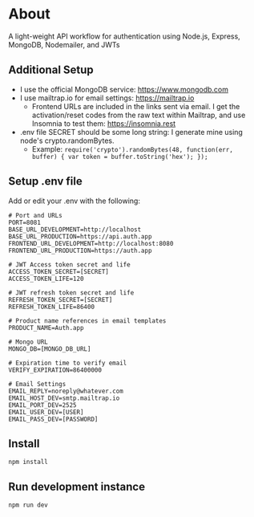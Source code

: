 # About
A light-weight API workflow for authentication using Node.js, Express, MongoDB, Nodemailer, and JWTs

## Additional Setup
- I use the official MongoDB service: https://www.mongodb.com
- I use mailtrap.io for email settings: https://mailtrap.io
  - Frontend URLs are included in the links sent via email. I get the activation/reset codes from the raw text within Mailtrap, and use Insomnia to test them: https://insomnia.rest
- .env file SECRET should be some long string: I generate mine using node's crypto.randomBytes.
  - Example: ```require('crypto').randomBytes(48, function(err, buffer) {
  var token = buffer.toString('hex');
});```

## Setup .env file
Add or edit your .env with the following:

```
# Port and URLs
PORT=8081
BASE_URL_DEVELOPMENT=http://localhost
BASE_URL_PRODUCTION=https://api.auth.app
FRONTEND_URL_DEVELOPMENT=http://localhost:8080
FRONTEND_URL_PRODUCTION=https://auth.app

# JWT Access token secret and life
ACCESS_TOKEN_SECRET=[SECRET]
ACCESS_TOKEN_LIFE=120

# JWT refresh token secret and life
REFRESH_TOKEN_SECRET=[SECRET]
REFRESH_TOKEN_LIFE=86400

# Product name references in email templates
PRODUCT_NAME=Auth.app

# Mongo URL
MONGO_DB=[MONGO_DB_URL]

# Expiration time to verify email
VERIFY_EXPIRATION=86400000

# Email Settings
EMAIL_REPLY=noreply@whatever.com
EMAIL_HOST_DEV=smtp.mailtrap.io
EMAIL_PORT_DEV=2525
EMAIL_USER_DEV=[USER]
EMAIL_PASS_DEV=[PASSWORD]
```

## Install
`npm install`

## Run development instance
`npm run dev`
